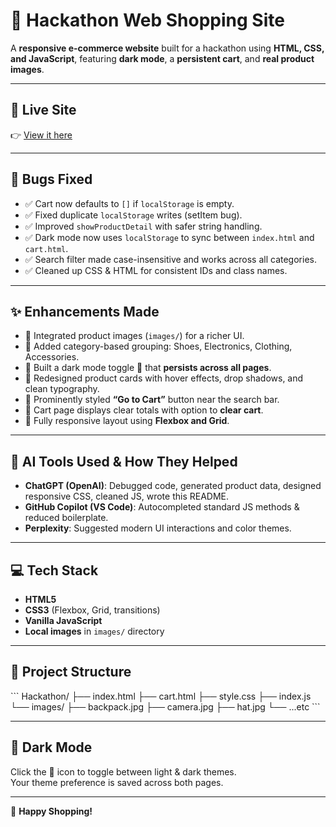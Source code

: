 # 🛒 Hackathon Web Shopping Site

A **responsive e-commerce website** built for a hackathon using **HTML, CSS, and JavaScript**, featuring **dark mode**, a **persistent cart**, and **real product images**.

---

## 🚀 Live Site
👉 [View it here](https://vishwa1805.github.io/Generative-AI-Hackathon/)

---

## 🐞 Bugs Fixed
- ✅ Cart now defaults to `[]` if `localStorage` is empty.
- ✅ Fixed duplicate `localStorage` writes (setItem bug).
- ✅ Improved `showProductDetail` with safer string handling.
- ✅ Dark mode now uses `localStorage` to sync between `index.html` and `cart.html`.
- ✅ Search filter made case-insensitive and works across all categories.
- ✅ Cleaned up CSS & HTML for consistent IDs and class names.

---

## ✨ Enhancements Made
- 🌟 Integrated product images (`images/`) for a richer UI.
- 🌟 Added category-based grouping: Shoes, Electronics, Clothing, Accessories.
- 🌟 Built a dark mode toggle 🌙 that **persists across all pages**.
- 🌟 Redesigned product cards with hover effects, drop shadows, and clean typography.
- 🌟 Prominently styled **“Go to Cart”** button near the search bar.
- 🌟 Cart page displays clear totals with option to **clear cart**.
- 🌟 Fully responsive layout using **Flexbox and Grid**.

---

## 🤖 AI Tools Used & How They Helped
- **ChatGPT (OpenAI)**: Debugged code, generated product data, designed responsive CSS, cleaned JS, wrote this README.
- **GitHub Copilot (VS Code)**: Autocompleted standard JS methods & reduced boilerplate.
- **Perplexity**: Suggested modern UI interactions and color themes.

---

## 💻 Tech Stack
- **HTML5**
- **CSS3** (Flexbox, Grid, transitions)
- **Vanilla JavaScript**
- **Local images** in `images/` directory

---

## 📂 Project Structure
\`\`\`
Hackathon/
├── index.html
├── cart.html
├── style.css
├── index.js
└── images/
    ├── backpack.jpg
    ├── camera.jpg
    ├── hat.jpg
    └── ...etc
\`\`\`

---

## 🌙 Dark Mode
Click the 🌙 icon to toggle between light & dark themes.  
Your theme preference is saved across both pages.

---

🚀 **Happy Shopping!**
